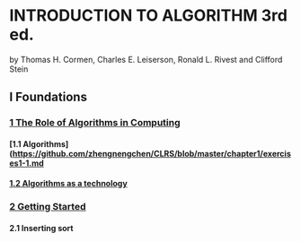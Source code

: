 # INTRODUCTION TO ALGORITHM 3rd ed.
by Thomas H. Cormen, Charles E. Leiserson, Ronald L. Rivest and Clifford Stein

## I  Foundations

### [1  The Role of Algorithms in Computing](https://github.com/zhengnengchen/CLRS/tree/master/chapter1)

#### [1.1 Algorithms](https://github.com/zhengnengchen/CLRS/blob/master/chapter1/exercises1-1.md
#### [1.2 Algorithms as a technology](https://github.com/zhengnengchen/CLRS/blob/master/chapter1/exercises1-2.md)

### [2  Getting Started]()

#### 2.1 Inserting sort
